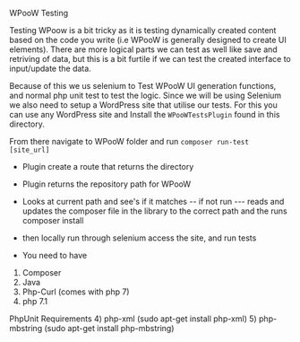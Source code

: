 WPooW Testing

Testing WPoow is a bit tricky as it is testing dynamically created content based on the code you write (i.e WPooW is generally designed to create UI elements). 
There are more logical parts we can test as well like save and retriving of data, but this is a bit furtile if we can test the created interface to input/update the data.

Because of this we us selenium to Test WPooW UI generation functions, and normal php unit test to test the logic. Since we will be using Selenium we also need to setup
a WordPress site that utilise our tests. For this you can use any WordPress site and Install the `WPooWTestsPlugin` found in this directory.

From there navigate to WPooW folder and run `composer run-test [site_url]`

- Plugin create a route that returns the directory
- Plugin returns the repository path for WPooW
- Looks at current path and see's if it matches
-- if not run
--- reads and updates the composer file in the library to the correct path and the runs composer install

- then locally run through selenium access the site, and run tests

- You need to have
1) Composer
2) Java
3) Php-Curl (comes with php 7)
4) php 7.1

PhpUnit Requirements
4) php-xml (sudo apt-get install php-xml)
5) php-mbstring (sudo apt-get install php-mbstring)